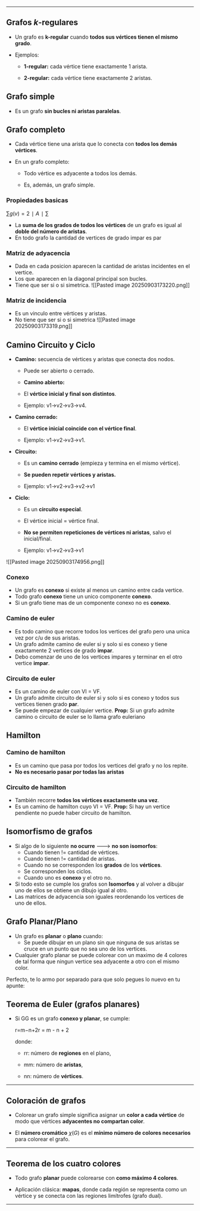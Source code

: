 -- -
## Grafos _k_-regulares

- Un grafo es **k-regular** cuando **todos sus vértices tienen el mismo grado**.
    
- Ejemplos:
    
    - **1-regular:** cada vértice tiene exactamente 1 arista.
        
    - **2-regular:** cada vértice tiene exactamente 2 aristas.
        

## Grafo simple

- Es un grafo **sin bucles ni aristas paralelas**.
    
## Grafo completo

- Cada vértice tiene una arista que lo conecta con **todos los demás vértices**.
    
- En un grafo completo:
    
    - Todo vértice es adyacente a todos los demás.
        
    - Es, además, un grafo simple.
        

### Propiedades basicas

$∑g⁡(v)=2∣A∣\sum$

- La **suma de los grados de todos los vértices** de un grafo es igual al **doble del número de aristas**.
- En todo grafo la cantidad de vertices de grado impar es par

### Matriz de adyacencia
- Dada en cada posicion aparecen la cantidad de aristas incidentes en el vertice.
- Los que aparecen en la diagonal principal son bucles.
- Tiene que ser si o si simetrica.
![[Pasted image 20250903173220.png]]

### Matriz de incidencia
- Es un vinculo entre vértices y aristas.
- No tiene que ser si o si simetrica
![[Pasted image 20250903173319.png]]

##  Camino Circuito y Ciclo

- **Camino:** secuencia de vértices y aristas que conecta dos nodos.  
	- Puede ser abierto o cerrado.
    - **Camino abierto:**
    
    - El **vértice inicial y final son distintos**.
        
    - Ejemplo: v1→v2→v3→v4​.
        
- **Camino cerrado:**
    
    - El **vértice inicial coincide con el vértice final**.
        
    - Ejemplo: v1→v2→v3→v1​.

- **Circuito:**
    
    - Es un **camino cerrado** (empieza y termina en el mismo vértice).
        
    - **Se pueden repetir vértices y aristas.**
        
    - Ejemplo: v1→v2→v3→v2→v1
        

- **Ciclo:**
    
    - Es un **circuito especial**.
        
    - El vértice inicial = vértice final.
        
    - **No se permiten repeticiones de vértices ni aristas**, salvo el inicial/final.
        
    - Ejemplo: v1→v2→v3→v1
        
![[Pasted image 20250903174956.png]]

### Conexo
- Un grafo es **conexo** si existe al menos un camino entre cada vertice.
- Todo grafo **conexo** tiene un unico componente **conexo**.
- Si un grafo tiene mas de un componente conexo no es **conexo**.

### Camino de euler
- Es todo camino que recorre todos los vertices del grafo pero una unica vez por c/u de sus aristas.
- Un grafo admite camino de euler si y solo si es conexo y tiene exactamente 2 vertices de grado **impar**.
- Debo comenzar de uno de los vertices impares y terminar en el otro vertice **impar**.
### Circuito de euler
- Es un camino de euler con  VI = VF.
- Un grafo admite circuito de euler si y solo si es conexo y todos sus vertices tienen grado **par**.
- Se puede empezar de cualquier vertice.
**Prop:** Si un grafo admite camino o circuito de euler se lo llama grafo euleriano

## Hamilton

### Camino de hamilton
- Es un camino que pasa por todos los vertices del grafo y no los repite.
- **No es necesario pasar por todas las aristas**

### Circuito de hamilton
- También recorre **todos los vértices exactamente una vez**.
- Es un camino de hamilton cuyo VI = VF.
**Prop:** Si hay un vertice pendiente no puede haber circuito de hamilton.

## Isomorfismo de grafos
- Si algo de lo siguiente **no ocurre** ---> **no son isomorfos**: 
	- Cuando tienen != cantidad de vértices.
	- Cuando tienen != cantidad de aristas.
	- Cuando no se corresponden los **grados** de los **vértices**.
	- Se corresponden los ciclos.
	- Cuando uno es **conexo** y el otro no.
- Si todo esto se cumple los grafos son **Isomorfos** y al volver a dibujar uno de ellos se obtiene un dibujo igual al otro. 
- Las matrices de adyacencia son iguales reordenando los vertices de uno de ellos.

## Grafo Planar/Plano
- Un grafo es **planar** o **plano** cuando: 
	- Se puede dibujar en un plano sin que ninguna de sus aristas se cruce en un punto que no sea uno de los vertices.
- Cualquier grafo planar se puede colorear con un maximo de 4 colores de tal forma que ningun vertice sea adyacente a otro con el mismo color.

Perfecto, te lo armo por separado para que solo pegues lo nuevo en tu apunte:

## Teorema de Euler (grafos planares)

- Si GG es un grafo **conexo y planar**, se cumple:
    
    r=m−n+2r = m - n + 2
    
    donde:
    
    - rr: número de **regiones** en el plano,
        
    - mm: número de **aristas**,
        
    - nn: número de **vértices**.
        

---

## Coloración de grafos

- Colorear un grafo simple significa asignar un **color a cada vértice** de modo que vértices **adyacentes no compartan color**.
    
- El **número cromático** $χ(G)$ es el **mínimo número de colores necesarios** para colorear el grafo.
    

---

## Teorema de los cuatro colores

- Todo grafo **planar** puede colorearse con **como máximo 4 colores**.
    
- Aplicación clásica: **mapas**, donde cada región se representa como un vértice y se conecta con las regiones limítrofes (grafo dual).
    

---

